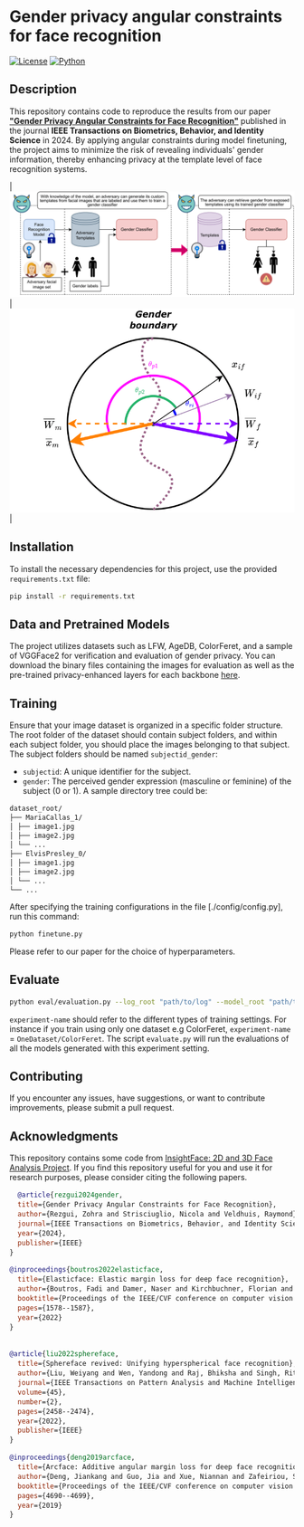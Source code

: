 # Gender privacy angular constraints for face recognition

[![License](https://img.shields.io/badge/License-MIT-yellow.svg)](https://opensource.org/licenses/MIT)
[![Python](https://img.shields.io/badge/Python-3.6%20%7C%203.7%20%7C%203.8-blue.svg)](https://www.python.org/downloads/)

## Description

This repository contains code to reproduce the results from our paper [**"Gender Privacy Angular Constraints for Face Recognition"**](10.1109/TBIOM.2024.3390586) published in the journal **IEEE Transactions on Biometrics, Behavior, and Identity Science** in 2024. By applying angular constraints during model finetuning, the project aims to minimize the risk of revealing individuals' gender information, thereby enhancing privacy at the template level of face recognition systems.

| ![](./media/intro.png)       | ![](./media/angles-1.png)     |


## Installation
To install the necessary dependencies for this project, use the provided `requirements.txt` file:


```bash
pip install -r requirements.txt
```
## Data and Pretrained Models
The project utilizes datasets such as LFW, AgeDB, ColorFeret, and a sample of VGGFace2 for verification and evaluation of gender privacy. You can download the binary files containing the images for evaluation as well as the pre-trained privacy-enhanced layers for each backbone [here](https://surfdrive.surf.nl/files/index.php/s/zerXUXI4U29Juyu).


## Training

Ensure that your image dataset is organized in a specific folder structure. The root folder of the dataset should contain subject folders, and within each subject folder, you should place the images belonging to that subject. The subject folders should be named `subjectid_gender`:
- `subjectid`: A unique identifier for the subject.
- `gender`: The perceived gender expression (masculine or feminine) of the subject (0 or 1).
A sample directory tree could be:

```
dataset_root/
├── MariaCallas_1/
│ ├── image1.jpg
│ ├── image2.jpg
│ └── ...
├── ElvisPresley_0/
│ ├── image1.jpg
│ ├── image2.jpg
│ └── ...
└── ...
```
After specifying the training configurations in the file [./config/config.py], run this command:

```bash
python finetune.py
```
Please refer to our paper for the choice of hyperparameters.

## Evaluate
```bash
python eval/evaluation.py --log_root "path/to/log" --model_root "path/to/model/directory"  --experiment-name "experimentname" --reference_pth "path/to/reference/csv/results" 

```
```experiment-name``` should refer to the different types of training settings. For instance if you train using only one dataset e.g ColorFeret, ```experiment-name``` = ```OneDataset/ColorFeret```. The script ```evaluate.py``` will run the evaluations of all the models generated with this experiment setting.

## Contributing

If you encounter any issues, have suggestions, or want to contribute improvements, please submit a pull request.

## Acknowledgments
 This repository contains some code from [InsightFace: 2D and 3D Face Analysis Project](https://github.com/deepinsight/insightface).
  If you find this repository useful for you and use it for research purposes, please consider citing the following papers.

```bibtex
  @article{rezgui2024gender,
  title={Gender Privacy Angular Constraints for Face Recognition},
  author={Rezgui, Zohra and Strisciuglio, Nicola and Veldhuis, Raymond},
  journal={IEEE Transactions on Biometrics, Behavior, and Identity Science},
  year={2024},
  publisher={IEEE}
}
```
```bibtex
@inproceedings{boutros2022elasticface,
  title={Elasticface: Elastic margin loss for deep face recognition},
  author={Boutros, Fadi and Damer, Naser and Kirchbuchner, Florian and Kuijper, Arjan},
  booktitle={Proceedings of the IEEE/CVF conference on computer vision and pattern recognition},
  pages={1578--1587},
  year={2022}
}
```
```bibtex

@article{liu2022sphereface,
  title={Sphereface revived: Unifying hyperspherical face recognition},
  author={Liu, Weiyang and Wen, Yandong and Raj, Bhiksha and Singh, Rita and Weller, Adrian},
  journal={IEEE Transactions on Pattern Analysis and Machine Intelligence},
  volume={45},
  number={2},
  pages={2458--2474},
  year={2022},
  publisher={IEEE}
}
```

```bibtex
@inproceedings{deng2019arcface,
  title={Arcface: Additive angular margin loss for deep face recognition},
  author={Deng, Jiankang and Guo, Jia and Xue, Niannan and Zafeiriou, Stefanos},
  booktitle={Proceedings of the IEEE/CVF conference on computer vision and pattern recognition},
  pages={4690--4699},
  year={2019}
}
```

